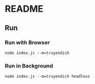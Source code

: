 # README

## Run

### Run with Browser 

```
node index.js --m=truyendich
```

### Run in Background 

```
node index.js --m=truyendich headless
```